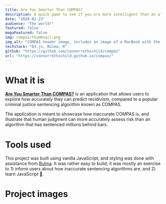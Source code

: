 ```yaml
---
title: Are You Smarter Than COMPAS?
description: A quick game to see if you are more intelligent than an algorithm used to sentence millions of Americans.
date: "2020-02-23"
audience: "The world!"
featured: false
megaFeatured: false
img: compas/thumbnail.png
img_alt: "COMPAS header image, includes an image of a MacBook with the application open."
techstack: "D3.js, Bulma, R"
github: "https://github.com/connorrothschild/compas"
url: "https://connorrothschild.github.io/compas/"
---
```


[<InlineImage :clickable=false src="project/compas/header.png" alt="Header"></InlineImage>](https://connorrothschild.github.io/compas/)

# What it is

[**Are You Smarter Than COMPAS?**](https://connorrothschild.github.io/compas/) is an application that allows users to explore how accurately they can predict recidivism, compared to a popular criminal justice sentencing algorithm known as COMPAS.

The application is meant to showcase how inaccurate COMPAS is, and illustrate that human judgment can more accurately assess risk than an algorithm that has sentenced millions behind bars.

# Tools used

This project was built using vanilla JavaScript, and styling was done with assistance from [Bulma](https://bulma.io/). It was rather easy to build; it was mostly an exercise to 1) inform users about how inaccurate sentencing algorithms are, and 2) learn JavaScript 🙂.

# Project images

<InlineImage src="project/compas/mac-1.png" alt="Project image for the project 'Are You Smarter Than COMPAS?'" width="74%"></InlineImage>
<InlineImage src="project/compas/phone-1.png" alt="Project image for the project 'Are You Smarter Than COMPAS?'" width="22%"></InlineImage>

<InlineImage src="project/compas/phone-2.png" alt="Project image for the project 'Are You Smarter Than COMPAS?'" width="22%"></InlineImage>
<InlineImage src="project/compas/mac-2.png" alt="Project image for the project 'Are You Smarter Than COMPAS?'" width="74%"></InlineImage>
